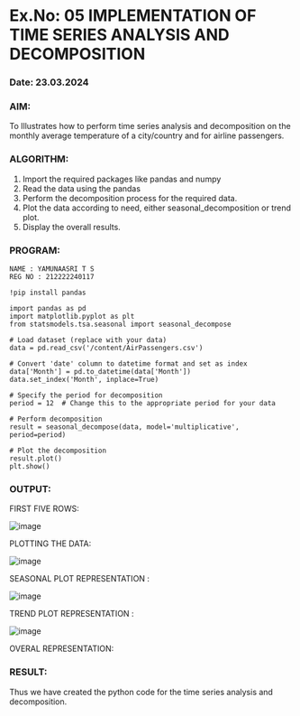 # Ex.No: 05  IMPLEMENTATION OF TIME SERIES ANALYSIS AND DECOMPOSITION
### Date: 23.03.2024
### AIM:
To Illustrates how to perform time series analysis and decomposition on the monthly average temperature of a city/country and for airline passengers.

### ALGORITHM:
1. Import the required packages like pandas and numpy
2. Read the data using the pandas
3. Perform the decomposition process for the required data.
4. Plot the data according to need, either seasonal_decomposition or trend plot.
5. Display the overall results.

### PROGRAM:
```
NAME : YAMUNAASRI T S
REG NO : 212222240117
```
```
!pip install pandas

import pandas as pd
import matplotlib.pyplot as plt
from statsmodels.tsa.seasonal import seasonal_decompose

# Load dataset (replace with your data)
data = pd.read_csv('/content/AirPassengers.csv')

# Convert 'date' column to datetime format and set as index
data['Month'] = pd.to_datetime(data['Month'])
data.set_index('Month', inplace=True)

# Specify the period for decomposition
period = 12  # Change this to the appropriate period for your data

# Perform decomposition
result = seasonal_decompose(data, model='multiplicative', period=period)

# Plot the decomposition
result.plot()
plt.show()
```

### OUTPUT:
FIRST FIVE ROWS:

![image](https://github.com/Yamunaasri/TSA_EXP5/assets/115707860/9938f6d6-cdf7-4f66-a66e-77d8f5201da0)

PLOTTING THE DATA:

![image](https://github.com/Yamunaasri/TSA_EXP5/assets/115707860/ca47cafb-fdb4-4182-9cb2-8e5104eda1d5)

SEASONAL PLOT REPRESENTATION :

![image](https://github.com/Yamunaasri/TSA_EXP5/assets/115707860/503e0919-13b3-419f-925c-aea5d8b8d80d)

TREND PLOT REPRESENTATION :

![image](https://github.com/Yamunaasri/TSA_EXP5/assets/115707860/dca2b831-f79e-4568-b5ac-4f272f558d97)

OVERAL REPRESENTATION:



### RESULT:
Thus we have created the python code for the time series analysis and decomposition.
